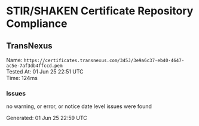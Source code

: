 # STIR/SHAKEN Certificate Repository Compliance

## TransNexus

Name: `https://certificates.transnexus.com/345J/3e9a6c37-eb40-4647-ac5e-7af3db4ffccd.pem`\
Tested At: 01 Jun 25 22:51 UTC\
Time: 124ms

### Issues

no warning, or error, or notice date level issues were found

Generated: 01 Jun 25 22:59 UTC